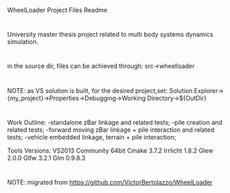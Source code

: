 WheelLoader Project Files Readme
#
University master thesis project related to multi body systems dynamics simulation.
#
in the source dir, files can be achieved through: src->wheelloader
#
NOTE: as VS solution is built, for the desired project,set: Solution Explorer->{my_project}->Properties->Debugging->Working Directory->${OutDir}
#
      
Work Outline:
-standalone zBar linkage and related tests;
-pile creation and related tests;
-forward moving zBar linkage + pile interaction and related tests;
-vehicle embedded linkage, terrain + pile interaction;

Tools Versions:
VS2013 Community 64bit
Cmake 3.7.2
Irrlicht 1.8.2
Glew 2.0.0
Glfw 3.2.1
Glm 0.9.8.3



#
NOTE: migrated from https://github.com/VictorBertolazzo/WheelLoader

